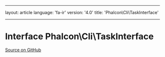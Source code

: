 * * *

layout: article language: 'fa-ir' version: '4.0' title: 'Phalcon\Cli\TaskInterface'

* * *

# Interface **Phalcon\Cli\TaskInterface**

<a href="https://github.com/phalcon/cphalcon/tree/v4.0.0/phalcon/cli/taskinterface.zep" class="btn btn-default btn-sm">Source on GitHub</a>
